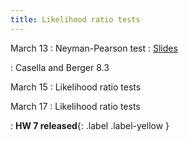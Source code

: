 ```yaml
---
title: Likelihood ratio tests
---
```


March 13
: Neyman-Pearson test
  : [Slides](https://sta711-s23.github.io/slides/lecture_23.pdf)

: Casella and Berger 8.3

March 15
: Likelihood ratio tests

March 17
: Likelihood ratio tests

: **HW 7 released**{: .label .label-yellow }